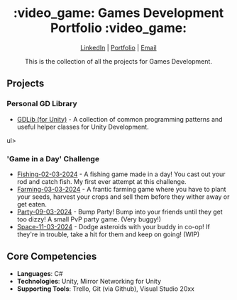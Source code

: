 <div align="center"><h1>:video_game: Games Development Portfolio :video_game:</h1>
  <p><a href="http://www.LinkedIn.com/in/kevin-barr1988">LinkedIn</a> | <a href="http://kjb88.github.io">Portfolio</a> | <a href="mailto:kevinbarr.business@gmail.com">Email</a></p>
<p>This is the collection of all the projects for Games Development.</p>
</div>
<div>
  <h2>Projects</h2>
  <h3>Personal GD Library</h3>
      <ul>
     <li><a href="https://github.com/KJB88/Fishing-02-03-2024">GDLib (for Unity)</a> - A collection of common programming patterns and useful helper classes for Unity Development.</li>
      </ul>ul>
  <h3>'Game in a Day' Challenge</h3>
    <ul>
      <li><a href="https://github.com/KJB88/Fishing-02-03-2024">Fishing-02-03-2024</a> - A fishing game made in a day! You cast out your rod and catch fish. My first ever attempt at this challenge.</li>
      <li><a href="https://github.com/KJB88/Farming-03-03-2024">Farming-03-03-2024</a> - A frantic farming game where you have to plant your seeds, harvest your crops and sell them before they wither away or get eaten.</li>
      <li><a href="https://github.com/KJB88/Party-09-03-2024">Party-09-03-2024</a> - Bump Party! Bump into your friends until they get too dizzy! A small PvP party game. (Very buggy!)</li>
      <li><a href="https://github.com/KJB88/Space-11-03-2024">Space-11-03-2024</a> - Dodge asteroids with your buddy in co-op! If they're in trouble, take a hit for them and keep on going! (WIP)</li>
    </ul>
  <!--
  <h3>Clones</h3>
    <ul>
      <li><a href=""></a>:</li>
    </ul>
  <h3>Original Concepts</h3>
    <ul>
      <li><a href=""></a>:</li>
    </ul>
  <h3>Discovery Demos</h3>
    <ul>
      <li><a href=""></a>:</li>
    </ul>
  -->
</div>
<div>
<h2>Core Competencies</h2>
<ul>
  <li><b>Languages</b>: C#</li>
  <li><b>Technologies</b>: Unity, Mirror Networking for Unity</li>
  <li><b>Supporting Tools</b>: Trello, Git (via Github), Visual Studio 20xx</li>
</ul>
</div>
